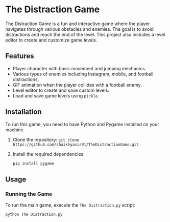 # The Distraction Game

The Distraction Game is a fun and interactive game where the player navigates through various obstacles and enemies. The goal is to avoid distractions and reach the end of the level. This project also includes a level editor to create and customize game levels.

## Features
- Player character with basic movement and jumping mechanics.
- Various types of enemies including Instagram, mobile, and football distractions.
- GIF animation when the player collides with a football enemy.
- Level editor to create and save custom levels.
- Load and save game levels using `pickle`.

## Installation
To run this game, you need to have Python and Pygame installed on your machine.

1. Clone the repository:
    ```git clone https://github.com/shaikhyasir91/TheDistractionGame.git ```


3. Install the required dependencies:
    ```bash
    pip install pygame
    ```

## Usage
### Running the Game
To run the main game, execute the `The Distraction.py` script:
```bash
python The Distraction.py
